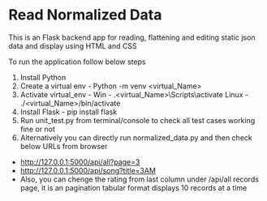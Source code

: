 # Read Normalized Data

This is an Flask backend app for reading, flattening and editing static json data and display using HTML and CSS

To run the application follow below steps
1) Install Python
2) Create a virtual env - Python -m venv <virtual_Name>
3) Activate virtual_env -
   Win - .\<virtual_Name>\Scripts\activate
   Linux - ./<virtual_Name>/bin/activate
4) Install Flask - pip install flask
5) Run unit_test.py from terminal/console to check all test cases working fine or not
6) Alternatively you can directly run normalized_data.py and then check below URLs from browser
  - http://127.0.0.1:5000/api/all?page=3
  - http://127.0.0.1:5000/api/song?title=3AM
  - Also, you can chenge the rating from last column under /api/all records page, it is an pagination tabular format displays 10 records at a time
